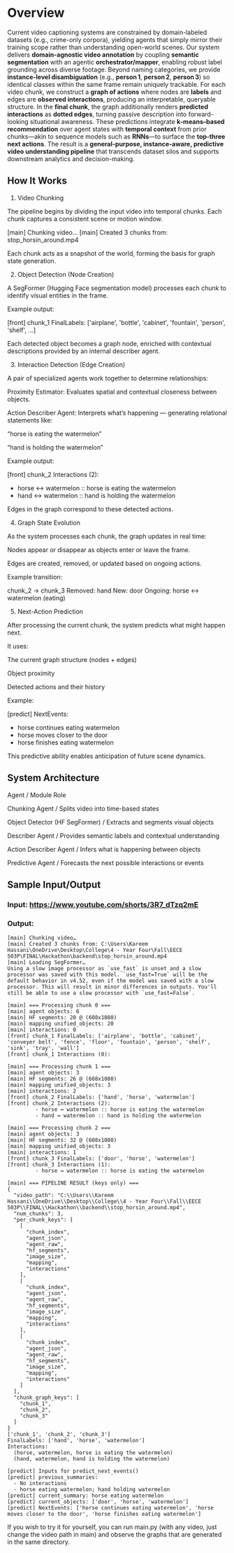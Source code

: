 # Overview

Current video captioning systems are constrained by domain-labeled datasets (e.g., crime-only corpora), yielding agents that simply mirror their training scope rather than understanding open-world scenes.
Our system delivers **domain-agnostic video annotation** by coupling **semantic segmentation** with an agentic **orchestrator/mapper**, enabling robust label grounding across diverse footage.
Beyond naming categories, we provide **instance-level disambiguation** (e.g., **person 1**, **person 2**, **person 3**) so identical classes within the same frame remain uniquely trackable.
For each video chunk, we construct a **graph of actions** where nodes are **labels** and edges are **observed interactions**, producing an interpretable, queryable structure.
In the **final chunk**, the graph additionally renders **predicted interactions** as **dotted edges**, turning passive description into forward-looking situational awareness.
These predictions integrate **k‑means–based recommendation** over agent states with **temporal context** from prior chunks—akin to sequence models such as **RNNs**—to surface the **top‑three next actions**.
The result is a **general-purpose, instance-aware, predictive video understanding pipeline** that transcends dataset silos and supports downstream analytics and decision-making.

## How It Works
1. Video Chunking

The pipeline begins by dividing the input video into temporal chunks.
Each chunk captures a consistent scene or motion window.

[main] Chunking video…
[main] Created 3 chunks from: stop_horsin_around.mp4


Each chunk acts as a snapshot of the world, forming the basis for graph state generation.

2. Object Detection (Node Creation)

A SegFormer (Hugging Face segmentation model) processes each chunk to identify visual entities in the frame.

Example output:

[front] chunk_1 FinalLabels:
['airplane', 'bottle', 'cabinet', 'fountain', 'person', 'shelf', ...]


Each detected object becomes a graph node, enriched with contextual descriptions provided by an internal describer agent.

3. Interaction Detection (Edge Creation)

A pair of specialized agents work together to determine relationships:

Proximity Estimator: Evaluates spatial and contextual closeness between objects.

Action Describer Agent: Interprets what’s happening — generating relational statements like:

“horse is eating the watermelon”

“hand is holding the watermelon”

Example output:

[front] chunk_2 Interactions (2):
  - horse ↔ watermelon :: horse is eating the watermelon
  - hand ↔ watermelon :: hand is holding the watermelon


Edges in the graph correspond to these detected actions.

4. Graph State Evolution

As the system processes each chunk, the graph updates in real time:

Nodes appear or disappear as objects enter or leave the frame.

Edges are created, removed, or updated based on ongoing actions.

Example transition:

chunk_2 → chunk_3
Removed: hand
New: door
Ongoing: horse ↔ watermelon (eating)

5. Next-Action Prediction

After processing the current chunk, the system predicts what might happen next.

It uses:

The current graph structure (nodes + edges)

Object proximity

Detected actions and their history

Example:

[predict] NextEvents:
  - horse continues eating watermelon
  - horse moves closer to the door
  - horse finishes eating watermelon


This predictive ability enables anticipation of future scene dynamics.

## System Architecture
Agent / Module	Role

Chunking Agent	/ Splits video into time-based states

Object Detector (HF SegFormer) /	Extracts and segments visual objects

Describer Agent	/ Provides semantic labels and contextual understanding

Action Describer Agent / Infers what is happening between objects

Predictive Agent / Forecasts the next possible interactions or events


## Sample Input/Output

### Input: https://www.youtube.com/shorts/3R7_dTzq2mE 
### Output:
```
[main] Chunking video…
[main] Created 3 chunks from: C:\Users\Kareem Hassani\OneDrive\Desktop\College\4 - Year Four\Fall\EECE 503P\FINAL\Hackathon\backend\stop_horsin_around.mp4
[main] Loading SegFormer…
Using a slow image processor as `use_fast` is unset and a slow processor was saved with this model. `use_fast=True` will be the default behavior in v4.52, even if the model was saved with a slow processor. This will result in minor differences in outputs. You'll still be able to use a slow processor with `use_fast=False`.

[main] === Processing chunk 0 ===
[main] agent objects: 6
[main] HF segments: 20 @ (608x1080)
[main] mapping unified_objects: 20
[main] interactions: 0
[front] chunk_1 FinalLabels: ['airplane', 'bottle', 'cabinet', 'conveyer belt', 'fence', 'floor', 'fountain', 'person', 'shelf', 'sink', 'tray', 'wall']
[front] chunk_1 Interactions (0):

[main] === Processing chunk 1 ===
[main] agent objects: 3
[main] HF segments: 26 @ (608x1080)
[main] mapping unified_objects: 3
[main] interactions: 2
[front] chunk_2 FinalLabels: ['hand', 'horse', 'watermelon']
[front] chunk_2 Interactions (2):
         - horse ↔ watermelon :: horse is eating the watermelon
         - hand ↔ watermelon :: hand is holding the watermelon

[main] === Processing chunk 2 ===
[main] agent objects: 3
[main] HF segments: 32 @ (608x1080)
[main] mapping unified_objects: 3
[main] interactions: 1
[front] chunk_3 FinalLabels: ['door', 'horse', 'watermelon']
[front] chunk_3 Interactions (1):
         - horse ↔ watermelon :: horse is eating the watermelon

[main] === PIPELINE RESULT (keys only) ===
{
  "video_path": "C:\\Users\\Kareem Hassani\\OneDrive\\Desktop\\College\\4 - Year Four\\Fall\\EECE 503P\\FINAL\\Hackathon\\backend\\stop_horsin_around.mp4",
  "num_chunks": 3,
  "per_chunk_keys": [
    [
      "chunk_index",
      "agent_json",
      "agent_raw",
      "hf_segments",
      "image_size",
      "mapping",
      "interactions"
    ],
    [
      "chunk_index",
      "agent_json",
      "agent_raw",
      "hf_segments",
      "image_size",
      "mapping",
      "interactions"
    ],
    [
      "chunk_index",
      "agent_json",
      "agent_raw",
      "hf_segments",
      "image_size",
      "mapping",
      "interactions"
    ]
  ],
  "chunk_graph_keys": [
    "chunk_1",
    "chunk_2",
    "chunk_3"
  ]
}
['chunk_1', 'chunk_2', 'chunk_3']
FinalLabels: ['hand', 'horse', 'watermelon']
Interactions:
  (horse, watermelon, horse is eating the watermelon)
  (hand, watermelon, hand is holding the watermelon)

[predict] Inputs for predict_next_events()
[predict] previous_summaries:
  - No interactions
  - horse eating watermelon; hand holding watermelon
[predict] current_summary: horse eating watermelon
[predict] current_objects: ['door', 'horse', 'watermelon']
[predict] NextEvents: ['horse continues eating watermelon', 'horse moves closer to the door', 'horse finishes eating watermelon']
```

If you wish to try it for yourself, you can run main.py (with any video, just change the video path in main) and observe the graphs that are generated in the same directory.
